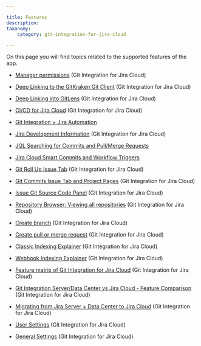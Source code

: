 ```yaml
---

title: Features
description:
taxonomy:
    category: git-integration-for-jira-cloud

---
```

On this page you will find topics related to the supported features of the app.

*   [Manager permissions](/git-integration-for-jira-cloud/manager-permissions-gij-cloud) (Git Integration for Jira Cloud)

*   [Deep Linking to the GitKraken Git Client](/git-integration-for-jira-cloud/deep-linking-to-the-gitkraken-client-gij-cloud) (Git Integration for Jira Cloud)

*   [Deep Linking into GitLens](/git-integration-for-jira-cloud/deep-linking-into-gitlens-gij-cloud) (Git Integration for Jira Cloud)

*   [CI\/CD for Jira Cloud](/git-integration-for-jira-cloud/cicd-getting-started-with-ci-cd-for-jira-gij-cloud/) (Git Integration for Jira Cloud)

*   [Git Integration + Jira Automation](/git-integration-for-jira-cloud/git-integration-jira-automation-gij-cloud/)

*   [Jira Development Information](/git-integration-for-jira-cloud/jira-development-information-gij-cloud) (Git Integration for Jira Cloud)

*   [JQL Searching for Commits and Pull/Merge Requests](/git-integration-for-jira-cloud/jql-searching-for-commits-and-pull-requests-gij-cloud/)

*   [Jira Cloud Smart Commits and Workflow Triggers](/git-integration-for-jira-cloud/jira-cloud-smart-commits-and-workflow-triggers-gij-cloud/)

*   [Git Roll Up Issue Tab](/git-integration-for-jira-cloud/git-roll-up-issue-tab-gij-cloud) (Git Integration for Jira Cloud)

*   [Git Commits Issue Tab and Project Pages](/git-integration-for-jira-cloud/git-commits-issue-tab-and-project-pages-gij-cloud) (Git Integration for Jira Cloud)

*   [Issue Git Source Code Panel](/git-integration-for-jira-cloud/issue-git-source-code-panel-gij-cloud) (Git Integration for Jira Cloud)

*   [Repository Browser: Viewing all repositories](/git-integration-for-jira-cloud/repository-browser-viewing-all-repositories-gij-cloud) (Git Integration for Jira Cloud)

*   [Create branch](/git-integration-for-jira-cloud/create-branch-gij-cloud) (Git Integration for Jira Cloud)

*   [Create pull or merge request](/git-integration-for-jira-cloud/create-pull-or-merge-request-gij-cloud) (Git Integration for Jira Cloud)

*   [Classic Indexing Explainer](/git-integration-for-jira-cloud/classic-indexing-explainer-gij-cloud) (Git Integration for Jira Cloud)

*   [Webhook Indexing Explainer](/git-integration-for-jira-cloud/webhook-indexing-explainer-gij-cloud) (Git Integration for Jira Cloud)

*   [Feature matrix of Git Integration for Jira Cloud](/git-integration-for-jira-cloud/feature-matrix-of-git-integration-for-jira-cloud-gij-cloud) (Git Integration for Jira Cloud)

*   [Git Integration Server/Data Center vs Jira Cloud - Feature Comparison](/git-integration-for-jira-cloud/git-integration-server-data-center-vs-jira-cloud-feature-comparison-gij-cloud) (Git Integration for Jira Cloud)

*   [Migrating from Jira Server + Data Center to Jira Cloud](/git-integration-for-jira-cloud/migrating-from-jira-server-data-center-to-jira-cloud-gij-cloud) (Git Integration for Jira Cloud)

*   [User Settings](/git-integration-for-jira-cloud/user-settings-gij-cloud) (Git Integration for Jira Cloud)

*   [General Settings](/git-integration-for-jira-cloud/general-settings-gij-cloud) (Git Integration for Jira Cloud)


